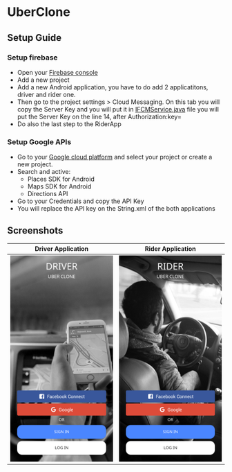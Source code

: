 # UberClone

## Setup Guide

### Setup firebase
- Open your [Firebase console](https://console.firebase.google.com/)
- Add a new project
- Add a new Android application, you have to do add 2 applicatitons, driver and rider one.
- Then go to the project settings > Cloud Messaging. On this tab you will copy the Server Key and you will put it in [IFCMService.java](applications/DriverApp/app/src/main/java/com/iramml/uberclone/driverapp/Interfaces/IFCMService.java) file you will put the Server Key on the line 14, after Authorization:key=
- Do also the last step to the RiderApp

### Setup Google APIs
- Go to your [Google cloud platform](https://console.cloud.google.com/) and select your project or create a new project.
- Search and active:
    - Places SDK for Android
    - Maps SDK for Android
    - Directions API
- Go to your Credentials and copy the API Key
- You will replace the API key on the String.xml of the both applications

## Screenshots
|Driver Application|Rider Application|
|---|---|
|![ScreenshotDriverApp00](images/Screenshot_DriverApp_00.png)|![ScreenshotRiderApp00](images/Screenshot_RiderApp_00.png)|